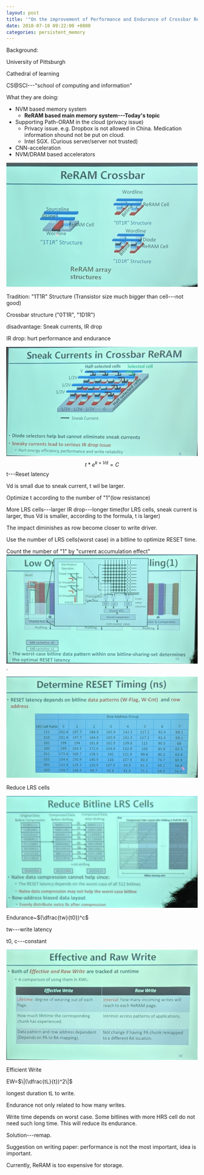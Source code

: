 ```yaml
---
layout: post
title: '"On the improvement of Performance and Endurance of Crossbar Resistive Memory"---lecture notes'
date: 2018-07-10 09:22:00 +0800
categories: persistent_memory
---
```




Background:

University of Pittsburgh

Cathedral of learning 

CS@SCI---"school of computing and information" 

 

What they are doing:

- NVM based memory system
  - **ReRAM based main memory system---Today's topic**
- Supporting Path-ORAM in the cloud (privacy issue)
  - Privacy issue. e.g. Dropbox is not allowed in China. Medication information shound not be put on cloud.
  - Intel SGX. (Curious server/server not trusted)
- CNN-acceleration
- NVM/DRAM based accelerators

 

![img](/assets/images/MVIMG_20180710_094733.jpg)

Tradition: "1T1R" Structure (Transistor size much bigger than cell---not good)

Crossbar structure ("0T1R", "1D1R")

disadvantage: Sneak currents, IR drop

IR drop: hurt performance and endurance

![img](/assets/images/MVIMG_20180710_095104.jpg)
$$
t*e^{k\times Vd}=C
$$
t---Reset latency

Vd is small due to sneak current, t wil be larger.

Optimize t according to the number of "1"(low resistance)

More LRS cells---larger IR drop---longer time(for LRS cells, sneak current is larger, thus Vd is smaller, according to the formula, t is larger)

The impact diminishes as row become closer to write driver.

Use the number of LRS cells(worst case) in a bitline to optimize RESET time.

Count the number of "1" by "current accumulation effect"![img](/assets/images/MVIMG_20180710_100838.jpg).

![img](/assets/images/MVIMG_20180710_101228.jpg)

Reduce LRS cells

![img](/assets/images/MVIMG_20180710_101909.jpg)

 

Endurance~$(\dfrac{tw}{t0})^c$

tw---write latency

t0, c---constant

![img](/assets/images/MVIMG_20180710_103442.jpg)

Efficient Write

EW=$\|(\dfrac{tL}{t})^2\|$

longest duration tL to write.

Endurance not only related to how many writes.

Write time depends on worst case. Some bitlines with more HRS cell do not need such long time. This will reduce its endurance.

Solution---remap.

 

Suggestion on writing paper: performance is not the most important, idea is important.

Currently, ReRAM is too expensive for storage.